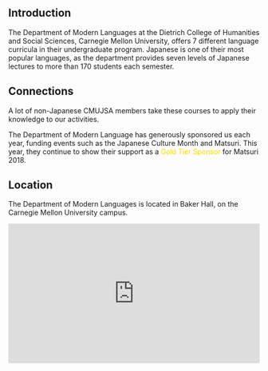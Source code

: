 ## Introduction

The Department of Modern Languages at the Dietrich College of Humanities and Social Sciences, Carnegie Mellon University,
offers 7 different language curricula in their undergraduate program.
Japanese is one of their most popular languages, as the department provides seven levels of Japanese lectures to more than 170 students each semester. 

## Connections

A lot of non-Japanese CMUJSA members take these courses to apply their knowledge to our activities.

The Department of Modern Language has generously sponsored us each year, funding events such as the Japanese Culture Month and Matsuri.
This year, they continue to show their support as a <font color="Gold">Gold Tier Sponsor</font> for Matsuri 2018.

## Location

The Department of Modern Languages is located in Baker Hall, on the Carnegie Mellon University campus.

<iframe src="https://www.google.com/maps/embed?pb=!1m18!1m12!1m3!1d3036.5339552847754!2d-79.94641738451709!3d40.44131747936226!2m3!1f0!2f0!3f0!3m2!1i1024!2i768!4f13.1!3m3!1m2!1s0x8834f220c39f5479%3A0x13a0f93d36e6191e!2sBaker+Hall!5e0!3m2!1sja!2sus!4v1522613867188" width="100%" height="280" frameborder="0" style="border:0" allowfullscreen></iframe>
